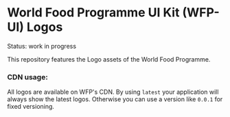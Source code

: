 # World Food Programme UI Kit (WFP-UI) Logos

Status: work in progress

This repository features the Logo assets of the World Food Programme.

### CDN usage:

All logos are available on WFP's CDN.
By using `latest` your application will always show the latest logos. Otherwise you can use a version like `0.0.1` for fixed versioning.





















































<!---CDN Urls-->
